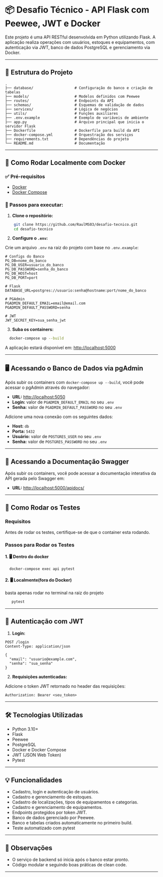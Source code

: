 # 📦 Desafio Técnico - API Flask com Peewee, JWT e Docker

Este projeto é uma API RESTful desenvolvida em Python utilizando Flask. A aplicação realiza operações com usuários, estoques e equipamentos, com autenticação via JWT, banco de dados PostgreSQL e gerenciamento via Docker.

---

## 📁 Estrutura do Projeto

```
.
├── database/                   # Configuração do banco e criação de tabelas
├── models/                     # Modelos definidos com Peewee
├── routes/                     # Endpoints da API
├── schemas/                    # Esquemas de validação de dados
├── services/                   # Lógica de negócios
├── utils/                      # Funções auxiliares
├── .env.example                # Exemplo de variáveis de ambiente
├── app.py                      # Arquivo principal que inicia o servidor Flask
├── Dockerfile                  # Dockerfile para build da API
├── docker-compose.yml          # Orquestração dos serviços
├── requirements.txt            # Dependências do projeto
└── README.md                   # Documentação
```

---

## 🚀 Como Rodar Localmente com Docker

### ✅ Pré-requisitos

- [Docker](https://www.docker.com/)
- [Docker Compose](https://docs.docker.com/compose/)

### 🔧 Passos para executar:

1. **Clone o repositório:**

```bash
    git clone https://github.com/RaulMS03/desafio-tecnico.git
    cd desafio-tecnico
```

2. **Configure o `.env`:**

Crie um arquivo `.env` na raiz do projeto com base no `.env.example`:

```env
# Configs do Banco
PG_DB=nome_do_banco
PG_DB_USER=usuario_do_banco
PG_DB_PASSWORD=senha_do_banco
PG_DB_HOST=host
PG_DB_PORT=port

# Flask
DATABASE_URL=postgres://usuario:senha@hostname:port/nome_do_banco

# PGAdmin
PGADMIN_DEFAULT_EMAIL=email@email.com
PGADMIN_DEFAULT_PASSWORD=senha

# JWT
JWT_SECRET_KEY=sua_senha_jwt
```

3. **Suba os containers:**

```bash
  docker-compose up --build
```

A aplicação estará disponível em: [http://localhost:5000](http://localhost:5000)

---

## 🖥️ Acessando o Banco de Dados via pgAdmin

Após subir os containers com `docker-compose up --build`, você pode acessar o pgAdmin através do navegador:

- **URL:** [http://localhost:5050](http://localhost:5050)
- **Login:** valor de `PGADMIN_DEFAULT_EMAIL` no seu `.env`
- **Senha:** valor de `PGADMIN_DEFAULT_PASSWORD` no seu `.env`

Adicione uma nova conexão com os seguintes dados:

- **Host:** `db`
- **Porta:** `5432`
- **Usuário:** valor de `POSTGRES_USER` no seu `.env`
- **Senha:** valor de `POSTGRES_PASSWORD` no seu `.env`

---

## 📄 Acessando a Documentação Swagger

Após subir os containers, você pode acessar a documentação interativa da API gerada pelo Swagger em:

- **URL:** [http://localhost:5000/apidocs/](http://localhost:5000/apidocs/)

---
## 📄 Como Rodar os Testes

### Requisitos

Antes de rodar os testes, certifique-se de que o container esta rodando.

### Passos para Rodar os Testes

#### 1. 🖥️ Dentro do docker
```bash
  docker-compose exec api pytest
```
#### 2. 🖥️ Localmente(fora do Docker)
basta apenas rodar no terminal na raiz do projeto
```bash
   pytest 
```

---

## 🔐 Autenticação com JWT

1. **Login:**

```http
POST /login
Content-Type: application/json

{
  "email": "usuario@example.com",
  "senha": "sua_senha"
}
```

2. **Requisições autenticadas:**

Adicione o token JWT retornado no header das requisições:

```
Authorization: Bearer <seu_token>
```

---

## 🛠 Tecnologias Utilizadas

- Python 3.10+
- Flask
- Peewee
- PostgreSQL
- Docker e Docker Compose
- JWT (JSON Web Token)
- Pytest

---

## 💡 Funcionalidades

- Cadastro, login e autenticação de usuários.
- Cadastro e gerenciamento de estoques.
- Cadastro de localizações, tipos de equipamentos e categorias.
- Cadastro e gerenciamento de equipamentos.
- Endpoints protegidos por token JWT.
- Banco de dados gerenciado por Peewee.
- Banco e tabelas criados automaticamente no primeiro build.
- Teste automatizado com pytest

---

## 📌 Observações

- O serviço de backend só inicia após o banco estar pronto.
- Código modular e seguindo boas práticas de clean code.

---